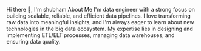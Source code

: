 Hi there 👋, I'm shubham
About Me
I'm data engineer with a strong focus on building scalable, reliable, and efficient data pipelines. I love transforming raw data into meaningful insights, and I'm always eager to learn about new technologies in the big data ecosystem. My expertise lies in designing and implementing ETL/ELT processes, managing data warehouses, and ensuring data quality.

